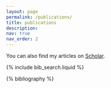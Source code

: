 ```yaml
---
layout: page
permalink: /publications/
title: publications
description: 
nav: true
nav_order: 2
---
```

You can also find my articles on [Scholar](https://scholar.google.com/citations?user=Eqcge14AAAAJ&hl=en).
<!-- _pages/publications.md -->

<!-- Bibsearch Feature -->

{% include bib_search.liquid %}

<div class="publications">

{% bibliography %}

</div>
